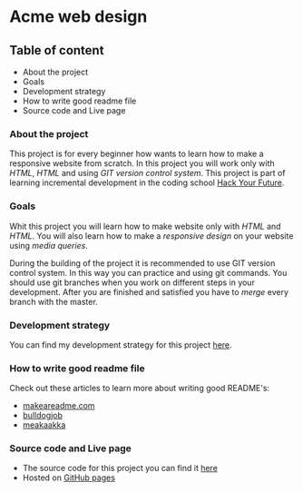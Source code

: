 # Acme web design

## Table of content

- About the project
- Goals
- Development strategy
- How to write good readme file
- Source code and Live page

### About the project

This project is for every beginner how wants to learn how to make a responsive website from scratch. In this project you will work only with _HTML_, _HTML_ and using _GIT version control system_. This project is part of learning incremental development in the coding school [Hack Your Future](https://hackyourfuture.be/).

### Goals

Whit this project you will learn how to make website only with _HTML_ and _HTML_. You will also learn how to make a _responsive design_ on your website using _media queries_.

During the building of the project it is recommended to use GIT version control system. In this way you can practice and using git commands. You should use git branches when you work on different steps in your development. After you are finished and satisfied you have to _merge_ every branch with the master.

### Development strategy

You can find my development strategy for this project [here](https://github.com/miroslavveljanoski/acme-web-design/blob/master/development-strategy.md).

### How to write good readme file

Check out these articles to learn more about writing good README's:

- [makeareadme.com](https://www.makeareadme.com/)
- [bulldogjob](https://bulldogjob.com/news/449-how-to-write-a-good-readme-for-your-github-project)
- [meakaakka](https://medium.com/@meakaakka/a-beginners-guide-to-writing-a-kickass-readme-7ac01da88ab3)

### Source code and Live page

- The source code for this project you can find it [here](https://github.com/miroslavveljanoski/acme-web-design)
- Hosted on [GitHub pages](https://miroslavveljanoski.github.io/acme-web-design/)
